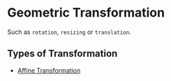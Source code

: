 # Geometric Transformation

Such as `rotation`, `resizing` or `translation`.

## Types of Transformation

- [Affine Transformation](affine_transformation.md)
